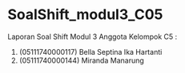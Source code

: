 # SoalShift_modul3_C05
Laporan Soal Shift Modul 3 
Anggota Kelompok C5 :
1. (05111740000117) Bella Septina Ika Hartanti
2. (05111740000144) Miranda Manarung
